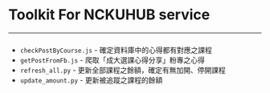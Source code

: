 # Toolkit For NCKUHUB service

---

###

* `checkPostByCourse.js` - 確定資料庫中的心得都有對應之課程
* `getPostFromFb.js` - 爬取「成大選課心得分享」粉專之心得
* `refresh_all.py` - 更新全部課程之餘額，確定有無加開、停開課程
* `update_amount.py` - 更新被追蹤之課程的餘額
